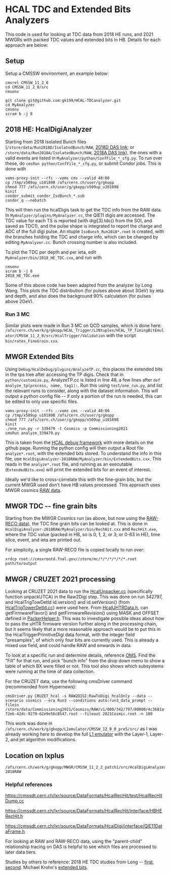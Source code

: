 # HCAL TDC and Extended Bits Analyzers
This code is used for looking at TDC data from 2018 HE runs, and 2021 MWGRs with packed TDC values and extended bits in HB. Details for each approach are below:

## Setup
Setup a CMSSW environment, an example below:
```
cmsrel CMSSW_11_2_0
cd CMSSW_11_2_0/src
cmsenv

git clone git@github.com:gk199/HCAL-TDCanalyzer.git
cd MyAnalyzer
cmsenv
scram b -j 8
```

## 2018 HE: HcalDigiAnalyzer
Starting from 2018 Isolated Bunch files (`/store/data/Run2018D/IsolatedBunch/RAW`, [2018D DAS link](https://cmsweb.cern.ch/das/request?instance=prod/global&input=file+dataset%3D%2FIsolatedBunch%2FRun2018D-v1%2FRAW); or `/store/data/Run2018A/IsolatedBunch/RAW`, [2018A DAS link](https://cmsweb.cern.ch/das/request?instance=prod/global&input=file+dataset%3D%2FIsolatedBunch%2FRun2018A-v1%2FRAW)), the ones with a valid events are listed in `MyAnalyzer/python/ConfFile_*_cfg.py`. To run over these, do `cmsRun python/ConfFile_*_cfg.py`, or submit Condor jobs. This is done with
```
voms-proxy-init --rfc --voms cms --valid 48:00
cp /tmp/x509up_u101898 /afs/cern.ch/user/g/gkopp
chmod 777 /afs/cern.ch/user/g/gkopp/x509up_u101898
kinit
condor_submit condor_IsoBunch_*.sub
condor_q --nobatch
```
This will then run the hcalDigis task to get the TDC info from the RAW data. In `MyAnalyzer/plugins/MyAnalyzer.cc`, the QIE11 digis are accessed. The TDC value for each TS is reported (with digi[3].tdc() from the SOI, and saved as TDC1), and the pulse shape is integrated to report the charge and ADC of the full digi pulse. An ntuple `IsoBunch_Run2018*.root` is created, with the branches holding the TDC and charge info, which can be changed by editing `MyAnalyzer.cc`. Bunch crossing number is also included.

To plot the TDC per depth and per ieta, edit `MyAnalyzer/bin/2018_HE_TDC.cxx`, and run with 
```
cmsenv
scram b -j 8
2018_HE_TDC.exe
```
Some of this above code has been adapted from the analyzer by Long Wang. This plots the TDC distribution (for pulses above about 3GeV) by ieta and depth, and also does the background 90% calculation (for pulses above 2GeV).

### Run 3 MC
Similar plots were made in Run 3 MC on QCD samples, which is done here: `/afs/cern.ch/work/g/gkopp/HCAL_Trigger/L1Ntuples/HCAL_TP_TimingBitEmulator/CMSSW_11_2_0/src/HcalTrigger/Validation` with the script `bin/rates_FineGrain.cxx`.

## MWGR Extended Bits
Using `Debug/HcalDebug/plugins/AnalyzeTP.cc`, this places the extended bits in the tps tree after accessing the TP digis. Check that in `python/customize.py`, AnalyzeTP.cc is listed in line 48, a few lines after `def analyze_tp(process, name, tag1):`.  Run this using `test/one_run.py`, and list the relevant runs to consider, along with the dataset information. This will output a python config file -- if only a portion of the run is needed, this can be edited to only use specific files.
```
voms-proxy-init --rfc --voms cms --valid 48:00
cp /tmp/x509up_u101898 /afs/cern.ch/user/g/gkopp
chmod 777 /afs/cern.ch/user/g/gkopp/x509up_u101898
kinit
./one_run.py -r 339479 -t Cosmics -p Commissioning2021
cmsRun analyze_339479.py
```
This is taken from the [HCAL debug framework](https://github.com/gk199/cms-hcal-debug) with more details on the github page. Running the python config will then output a Root file `analyze*.root`, with the extended bits stored. To understand the info in this file, use `HcalDigiAnalyzer-2018RAW/MyAnalyzer/bin/ExtendedBits.cxx`. This reads in the `analyze*.root` file, and running as an executable (`ExtendedBits.exe`) will print the extended bits for an event of interest.

Ideally we'd like to cross-correlate this with the fine-grain bits, but the current MWGR used don't have HB values processed. This approach uses MWGR cosmics [RAW data](https://cmsweb.cern.ch/das/request?input=file+dataset%3D%2FCosmics%2FCommissioning2021-v1%2FRAW&instance=prod/global&amp;idx=50&&amp;limit=50).

## MWGR TDC -- fine grain bits
Starting from the MWGR Cosmics run (as above, but now using the [RAW-RECO data](https://cmsweb.cern.ch/das/request?instance=prod/global&input=file+dataset%3D%2FCosmics%2FCommissioning2021-CosmicTP-PromptReco-v1%2FRAW-RECO)), the TDC fine grain bits can be looked at. This is done in `HcalDigiAnalyzer-2018RAW/MyAnalyzer/bin/RechHit.cxx` and `RechHit.exe`, where the TDC value (packed in HB, so is 0, 1, 2, or 3; or 0-63 in HE), time slice, event, and ieta are printed out. 

For simplicity, a single RAW-RECO file is copied locally to run over:
```
xrdcp root://cmsxrootd.fnal.gov//store/mc/*/*/*/*/*/*.root path/to/output
```

## MWGR / CRUZET 2021 processing
Looking at CRUZET 2021 data to run the [HcalUnpacker.cc](https://cmssdt.cern.ch/lxr/source/EventFilter/HcalRawToDigi/src/HcalUnpacker.cc) (specifically function unpackUTCA) in the Raw2Digi step. This was done on run 342797, and HcalTrigTowDetId id.version() and id.setVersion() (from [HcalTrigTowerDetId.cc](https://cmssdt.cern.ch/lxr/source/DataFormats/HcalDetId/src/HcalTrigTowerDetId.cc)) were used here. From [HcalUHTRData.h](https://cmssdt.cern.ch/lxr/source/EventFilter/HcalRawToDigi/interface/HcalUHTRData.h), can getFirmwareFlavor() and getFirmwareRevision() using MASK and OFFSET defined in [PackerHelper.h](https://cmssdt.cern.ch/lxr/source/EventFilter/HcalRawToDigi/plugins/PackerHelp.h). This was to investigate possible ideas about how to pass the uHTR firmware version further along in the processing chain, but it seems likely that a more reasonable approach would be to put this in the HcalTriggerPrimitiveDigi data format, with the integer field "presamples", of which only four bits are currently used. This is already a mixed use field, and could handle RAW and onwards in data. 

To look at a specific run and determine details, reference [OMS](https://cmsoms.cern.ch/cms/fills/bunch_info?cms_fill=7256). Find the "Fill" for that run, and pick "bunch info" from the drop down menu to show a table of which BX were filled or not. This tool also shows which subsystems were running at the time of data collection.

For the CRUZET data, use the following cmsDriver command (recommended from Hypernews):

```
cmsDriver.py CRUZET_hcal -s RAW2DIGI:RawToDigi_hcalOnly --data --scenario cosmics --era Run3 --conditions auto:run3_data_prompt --filein /store/data/Commissioning2021/Cosmics/RAW/v1/000/342/797/00000/4c3681af-72eb-42dc-9279-62e9e56c8547.root --fileout 2021Cosmic.root -n 100
```

This work was done in `/afs/cern.ch/work/g/gkopp/L1emulator/CMSSW_12_0_0_pre5/src/` as I was already working here to develop the full [L1 emulator](https://github.com/gk199/cmssw/tree/LLPtriggerHCAL_L1emulator) with the Layer-1, Layer-2, and jet algorithm modifications. 

## Location on lxplus
```
/afs/cern.ch/work/g/gkopp/MWGR/CMSSW_11_2_2_patch1/src/HcalDigiAnalyzer-2018RAW
```

### Helpful references
https://cmssdt.cern.ch/lxr/source/DataFormats/HcalRecHit/test/HcalRecHitDump.cc

https://cmssdt.cern.ch/lxr/source/DataFormats/HcalRecHit/interface/HBHERecHit.h

https://cmssdt.cern.ch/lxr/source/DataFormats/HcalDigi/interface/QIE11DataFrame.h

For looking at RAW and RAW-RECO data, using the "parent-child" relationship tracing on DAS is helpful to see which files are processed to later data tiers.

Studies by others to reference: 2018 HE TDC studies from Long -- [first](https://indico.cern.ch/event/944874/contributions/3970495/attachments/2094462/3524649/TDCdatavsmc.pdf), [second](https://indico.cern.ch/event/961080/contributions/4042712/attachments/2114609/3557646/TDCdatavsmc2.pdf). Michael Krohn's [extended bits](https://indico.cern.ch/event/995767/contributions/4184636/attachments/2176494/3675363/HCAL_L1FeatureBits_MWGR3_RemoveMixedModules.pdf).
